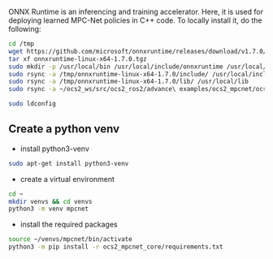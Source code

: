 ONNX Runtime is an inferencing and training accelerator. Here, it is used for deploying learned MPC-Net policies in C++ code. To locally install it, do the following:

```bash
cd /tmp
wget https://github.com/microsoft/onnxruntime/releases/download/v1.7.0/onnxruntime-linux-x64-1.7.0.tgz
tar xf onnxruntime-linux-x64-1.7.0.tgz
sudo mkdir -p /usr/local/bin /usr/local/include/onnxruntime /usr/local/lib /usr/local/share/cmake/onnxruntime
sudo rsync -a /tmp/onnxruntime-linux-x64-1.7.0/include/ /usr/local/include/onnxruntime
sudo rsync -a /tmp/onnxruntime-linux-x64-1.7.0/lib/ /usr/local/lib
sudo rsync -a ~/ocs2_ws/src/ocs2_ros2/advance\ examples/ocs2_mpcnet/ocs2_mpcnet_core/misc/onnxruntime/cmake/ /usr/local/share/cmake/onnxruntime

sudo ldconfig
```

## Create a python venv

* install python3-venv
```bash
sudo apt-get install python3-venv
```

* create a virtual environment
```bash
cd ~
mkdir venvs && cd venvs
python3 -m venv mpcnet
```

* install the required packages
```bash
source ~/venvs/mpcnet/bin/activate
python3 -m pip install -r ocs2_mpcnet_core/requirements.txt
```